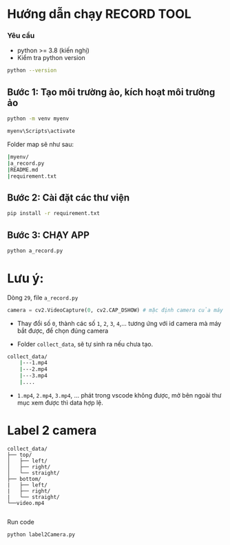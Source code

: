 # Hướng dẫn chạy RECORD TOOL

### Yêu cầu
+   python >= 3.8 (kiến nghị)
+   Kiểm tra python version

```bash
python --version
```


## Bước 1: Tạo môi trường ảo, kích hoạt môi trường ảo
```bash
python -m venv myenv
```
```bash
myenv\Scripts\activate
```

Folder map sẽ như sau:
```bash
|myenv/
|a_record.py
|README.md
|requirement.txt
```
## Bước 2: Cài đặt các thư viện
```bash
pip install -r requirement.txt
```
## Bước 3: CHẠY APP
```bash
python a_record.py
```
# Lưu ý:

Dòng `29`, file `a_record.py`
```python
camera = cv2.VideoCapture(0, cv2.CAP_DSHOW) # mặc định camera của máy tính là 0.
```

+   Thay đổi số `0`, thành các số `1`, `2`, `3`, `4`,... tương ứng với id camera mà máy bắt được, để chọn đúng camera

+   Folder `collect_data`, sẽ tự sinh ra nếu chưa tạo.

```bash
collect_data/
    |---1.mp4
    |---2.mp4
    |---3.mp4
    |....
```
+ `1.mp4`, `2.mp4`, `3.mp4`, ... phát trong vscode không được, mở bên ngoài thư mục xem được thì data hợp lệ.


# Label 2 camera

```
collect_data/
├── top/
│   ├── left/
│   ├── right/
│   └── straight/
├── bottom/
|   ├── left/
|   ├── right/
|   └── straight/
└──video.mp4


```
Run code
```
python label2Camera.py
```